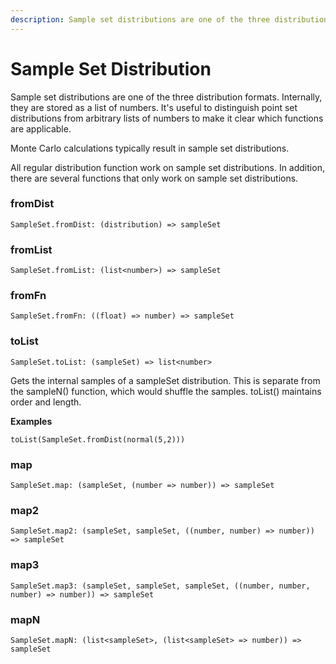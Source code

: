 ```yaml
---
description: Sample set distributions are one of the three distribution formats. Internally, they are stored as a list of numbers.
---
```


# Sample Set Distribution

Sample set distributions are one of the three distribution formats. Internally, they are stored as a list of numbers. It's useful to distinguish point set distributions from arbitrary lists of numbers to make it clear which functions are applicable.

Monte Carlo calculations typically result in sample set distributions.

All regular distribution function work on sample set distributions. In addition, there are several functions that only work on sample set distributions.

### fromDist

```
SampleSet.fromDist: (distribution) => sampleSet
```

### fromList

```
SampleSet.fromList: (list<number>) => sampleSet
```

### fromFn

```
SampleSet.fromFn: ((float) => number) => sampleSet
```

### toList

```
SampleSet.toList: (sampleSet) => list<number>
```

Gets the internal samples of a sampleSet distribution. This is separate from the sampleN() function, which would shuffle the samples. toList() maintains order and length.

**Examples**

```
toList(SampleSet.fromDist(normal(5,2)))
```

### map

```
SampleSet.map: (sampleSet, (number => number)) => sampleSet
```

### map2

```
SampleSet.map2: (sampleSet, sampleSet, ((number, number) => number)) => sampleSet
```

### map3

```
SampleSet.map3: (sampleSet, sampleSet, sampleSet, ((number, number, number) => number)) => sampleSet
```

### mapN

```
SampleSet.mapN: (list<sampleSet>, (list<sampleSet> => number)) => sampleSet
```
